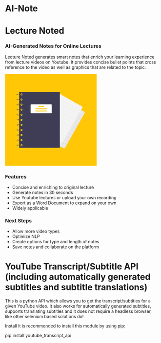 # AI-Note
# Lecture Noted
### AI-Generated Notes for Online Lectures

Lecture Noted generates smart notes that enrich your learning experience from lecture videos on Youtube. It provides concise bullet points that cross reference to the video as well as graphics that are related to the topic. 

<img src="https://github.com/Pranav-Wadhwa/Lecture-Noted/raw/main/logo.png" height="300px" />



### Features

- Concise and enriching to original lecture
- Generate notes in 30 seconds
- Use Youtube lectures or upload your own recording
- Export as a Word Document to expand on your own
- Widely applicable



### Next Steps

- Allow more video types
- Optimize NLP
- Create options for type and length of notes
- Save notes and collaborate on the platform

# YouTube Transcript/Subtitle API (including automatically generated subtitles and subtitle translations)

This is a python API which allows you to get the transcript/subtitles for a given YouTube video. It also works for automatically generated subtitles, supports translating subtitles and it does not require a headless browser, like other selenium based solutions do!

Install
It is recommended to install this module by using pip:

pip install youtube_transcript_api
